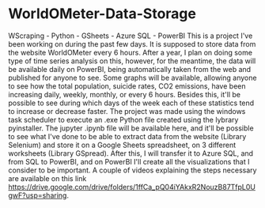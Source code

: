 # WorldOMeter-Data-Storage
WScraping - Python - GSheets - Azure SQL - PowerBI
This is a project I've been working on during the past few days. It is supposed to store data from the website WorldOMeter every 6 hours. After a year, I plan on doing some type of time series analysis on this, however, for the meantime, the data will be available daily on PowerBI, being automatically taken from the web and published for anyone to see. Some graphs will be available, allowing anyone to see how the total population, suicide rates, CO2 emissions, have been increasing daily, weekly, monthly, or every 6 hours. Besides this, it'll be possible to see during which days of the week each of these statistics tend to increase or decrease faster.
The project was made using the windows task scheduler to execute an .exe Python file created using the lybrary pyinstaller. The jupyter .ipynb file will be available here, and it'll be possible to see what I've done to be able to extract data from the website (Library Selenium) and store it on a Google Sheets spreadsheet, on 3 different worksheets (Library GSpread). After this, I will transfer it to Azure SQL, and from SQL to PowerBI, and on PowerBI I'll create all the visualizations that I consider to be important. A couple of videos explaining the steps necessary are available on this link https://drive.google.com/drive/folders/1ffCa_pQ04iYAkxR2NouzB87TfpL0UgwF?usp=sharing.
